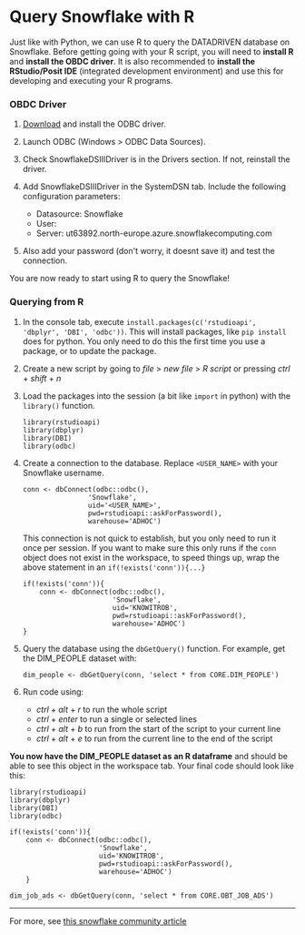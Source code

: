 # Query Snowflake with R

Just like with Python, we can use R to query the DATADRIVEN database on Snowflake. Before getting going with your R script, you will need to __install R__ and __install the OBDC driver__. It is also recommended to __install the RStudio/Posit IDE__ (integrated development environment) and use this for developing and executing your R programs.

### OBDC Driver

1. [Download](https://developers.snowflake.com/odbc/) and install the ODBC driver.

1. Launch ODBC (Windows > ODBC Data Sources).

1. Check SnowflakeDSIIIDriver is in the Drivers section. If not, reinstall the driver.

1. Add SnowflakeDSIIIDriver in the SystemDSN tab. Include the following configuration parameters:

    - Datasource: Snowflake
    - User: <USERNAME>
    - Server: ut63892.north-europe.azure.snowflakecomputing.com

1. Also add your password (don't worry, it doesnt save it) and test the connection.

You are now ready to start using R to query the Snowflake!


### Querying from R

1. In the console tab, execute `install.packages(c('rstudioapi', 'dbplyr', 'DBI', 'odbc'))`. This will install packages, like `pip install` does for python. You only need to do this the first time you use a package, or to update the package.

1. Create a new script by going to *file* > *new file* > *R script* or pressing *ctrl* + *shift* + *n*

1. Load the packages into the session (a bit like `import` in python) with the `library()` function.

    ```
    library(rstudioapi)
    library(dbplyr)
    library(DBI)
    library(odbc)
    ```

1. Create a connection to the database. Replace `<USER_NAME>` with your Snowflake username.

    ```
    conn <- dbConnect(odbc::odbc(), 
                    'Snowflake', 
                    uid='<USER_NAME>', 
                    pwd=rstudioapi::askForPassword(),
                    warehouse='ADHOC')
    ```

    This connection is not quick to establish, but you only need to run it once per session. If you want to make sure this only runs if the `conn` object does not exist in the workspace, to speed things up, wrap the above statement in an `if(!exists('conn')){...}`

    ```
    if(!exists('conn')){
        conn <- dbConnect(odbc::odbc(), 
                          'Snowflake', 
                          uid='KNOWITROB', 
                          pwd=rstudioapi::askForPassword(),
                          warehouse='ADHOC')
    }
    ```

1. Query the database using the `dbGetQuery()` function. For example, get the DIM_PEOPLE dataset with:

    ```
    dim_people <- dbGetQuery(conn, 'select * from CORE.DIM_PEOPLE')
    ```

1. Run code using:

    - *ctrl* + *alt* + *r* to run the whole script
    - *ctrl* + *enter* to run a single or selected lines
    - *ctrl* + *alt* + *b* to run from the start of the script to your current line
    - *ctrl* + *alt* + *e* to run from the current line to the end of the script

__You now have the DIM_PEOPLE dataset as an R dataframe__ and should be able to see this object in the workspace tab. Your final code should look like this:

```
library(rstudioapi)
library(dbplyr)
library(DBI)
library(odbc)

if(!exists('conn')){
    conn <- dbConnect(odbc::odbc(), 
                      'Snowflake', 
                      uid='KNOWITROB', 
                      pwd=rstudioapi::askForPassword(),
                      warehouse='ADHOC')
    }

dim_job_ads <- dbGetQuery(conn, 'select * from CORE.OBT_JOB_ADS')
```


<!--

### Going Further

Now you have data 

-->


---------

For more, see [this snowflake community article](https://community.snowflake.com/s/article/How-To-Connect-Snowflake-with-R-RStudio-using-RODBC-driver-on-Windows-MacOS-Linux)